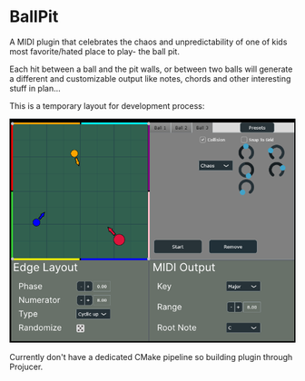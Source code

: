 # BallPit
A MIDI plugin that celebrates the chaos and unpredictability of one of kids most favorite/hated place to play- the ball pit.

Each hit between a ball and the pit walls, or between two balls will generate a different and customizable output like notes, chords and other interesting stuff in plan...

This is a temporary layout for development process:

![Plugin Preview](Screenshot_1.png)


Currently don't have a dedicated CMake pipeline so building plugin through Projucer.